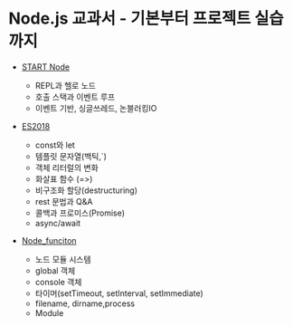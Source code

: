# Node.js 교과서 - 기본부터 프로젝트 실습까지

- [START Node](https://github.com/sUpniverse/worm_nodejs/blob/master/step1_StartNode.md#start-node)
  - REPL과 헬로 노드
  - 호출 스택과 이벤트 루프
  - 이벤트 기반, 싱글쓰레드, 논블러킹IO  
- [ES2018](https://github.com/sUpniverse/worm_nodejs/blob/master/step2_ES2018.md#es2018)
  - const와 let
  - 템플릿 문자열(백틱,`)
  - 객체 리터럴의 변화
  - 화살표 함수 (=>)
  - 비구조화 할당(destructuring)
  - rest 문법과 Q&A
  - 콜백과 프로미스(Promise) 
  - async/await

- [Node_funciton](https://github.com/sUpniverse/worm_nodejs/blob/master/step3_NodeFunction.md#%EB%85%B8%EB%93%9C-%EA%B8%B0%EB%8A%A5-%EC%95%8C%EC%95%84%EB%B3%B4%EA%B8%B0)
  - 노드 모듈 시스템
  - global 객체
  - console 객체
  - 타이머(setTimeout, setInterval, setImmediate)
  - filename, dirname,process
  - Module



